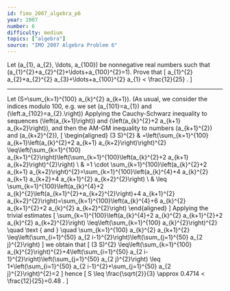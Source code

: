 ```yaml
---
id: fimo_2007_algebra_p6
year: 2007
number: 6
difficulty: medium
topics: ["algebra"]
source: "IMO 2007 Algebra Problem 6"
---
```


Let \(a_{1}, a_{2}, \ldots, a_{100}\) be nonnegative real numbers such that \(a_{1}^{2}+a_{2}^{2}+\ldots+a_{100}^{2}=1\). Prove that
\[
a_{1}^{2} a_{2}+a_{2}^{2} a_{3}+\ldots+a_{100}^{2} a_{1} < \frac{12}{25} .
\]

---
Let \(S=\sum_{k=1}^{100} a_{k}^{2} a_{k+1}\). (As usual, we consider the indices modulo 100, e.g. we set \(a_{101}=a_{1}\) and \(\left.a_{102}=a_{2}.\right)\)
Applying the Cauchy-Schwarz inequality to sequences \(\left(a_{k+1}\right)\) and \(\left(a_{k}^{2}+2 a_{k+1} a_{k+2}\right)\), and then the AM-GM inequality to numbers \(a_{k+1}^{2}\) and \(a_{k+2}^{2}\),
\[
\begin{aligned}
(3 S)^{2} & =\left(\sum_{k=1}^{100} a_{k+1}\left(a_{k}^{2}+2 a_{k+1} a_{k+2}\right)\right)^{2} \leq\left(\sum_{k=1}^{100} a_{k+1}^{2}\right)\left(\sum_{k=1}^{100}\left(a_{k}^{2}+2 a_{k+1} a_{k+2}\right)^{2}\right) \\
& =1 \cdot \sum_{k=1}^{100}\left(a_{k}^{2}+2 a_{k+1} a_{k+2}\right)^{2}=\sum_{k=1}^{100}\left(a_{k}^{4}+4 a_{k}^{2} a_{k+1} a_{k+2}+4 a_{k+1}^{2} a_{k+2}^{2}\right) \\
& \leq \sum_{k=1}^{100}\left(a_{k}^{4}+2 a_{k}^{2}\left(a_{k+1}^{2}+a_{k+2}^{2}\right)+4 a_{k+1}^{2} a_{k+2}^{2}\right)=\sum_{k=1}^{100}\left(a_{k}^{4}+6 a_{k}^{2} a_{k+1}^{2}+2 a_{k}^{2} a_{k+2}^{2}\right)
\end{aligned}
\]
Applying the trivial estimates
\[
\sum_{k=1}^{100}\left(a_{k}^{4}+2 a_{k}^{2} a_{k+1}^{2}+2 a_{k}^{2} a_{k+2}^{2}\right) \leq\left(\sum_{k=1}^{100} a_{k}^{2}\right)^{2} \quad \text { and } \quad \sum_{k=1}^{100} a_{k}^{2} a_{k+1}^{2} \leq\left(\sum_{i=1}^{50} a_{2 i-1}^{2}\right)\left(\sum_{j=1}^{50} a_{2 j}^{2}\right)
\]
we obtain that
\[
(3 S)^{2} \leq\left(\sum_{k=1}^{100} a_{k}^{2}\right)^{2}+4\left(\sum_{i=1}^{50} a_{2 i-1}^{2}\right)\left(\sum_{j=1}^{50} a_{2 j}^{2}\right) \leq 1+\left(\sum_{i=1}^{50} a_{2 i-1}^{2}+\sum_{j=1}^{50} a_{2 j}^{2}\right)^{2}=2
\]
hence
\[
S \leq \frac{\sqrt{2}}{3} \approx 0.4714 < \frac{12}{25}=0.48 .
\]
